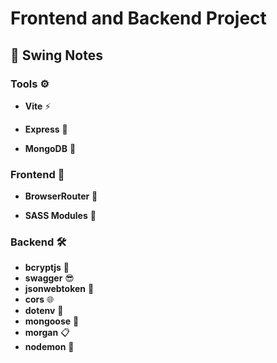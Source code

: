 # Frontend and Backend Project

## 📝 Swing Notes

### Tools ⚙️

- **Vite** ⚡️

- **Express** 🚂

- **MongoDB** 🍃

### Frontend 🎨

- **BrowserRouter** 🧭

- **SASS Modules** 🎀

### Backend 🛠️

- **bcryptjs** 🔐
- **swagger** 😎
- **jsonwebtoken** 🪪
- **cors** 🌐
- **dotenv** 🧪
- **mongoose** 🐁
- **morgan** 📋
- **nodemon** 🔁
